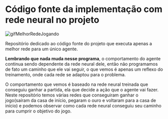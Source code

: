 # Código fonte da implementação com rede neural no projeto

![gifMelhorRedeJogando](https://github.com/thag0/Projeto-Wumpus-Inteligencia-Computacional/assets/91092364/15332233-a30e-41a4-8e79-91dc3b8819a7)

Repositório dedicado ao código fonte do projeto que executa apenas a melhor rede para um único agente.

**Lembrando que nada muda nesse programa**, o comportamento do agente continua sendo dependente da rede neural 
dele, então não programamos de fato um caminho que ele vai seguir, o que vemos é apenas um reflexo do treinamento, onde
cada rede se adaptou para o problema.

O comportamento que vemos é baseado na rede neural treinada que conseguiu ganhar a partida, ela que decide a 
ação que o agente vai fazer. Neste repositório temos várias redes que conseguiram ganhar o jogo(saíram da casa de início, pegaram o ouro e voltaram para a casa de início) 
e podemos observar como cada rede neural conseguiu seu caminho para cumprir o objetivo do jogo.

